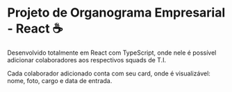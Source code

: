 # Projeto de Organograma Empresarial - React ☕

Desenvolvido totalmente em React com TypeScript, onde nele é possível adicionar colaboradores aos respectivos squads de T.I.

Cada colaborador adicionado conta com seu card, onde é visualizável: nome, foto, cargo e data de entrada. 


